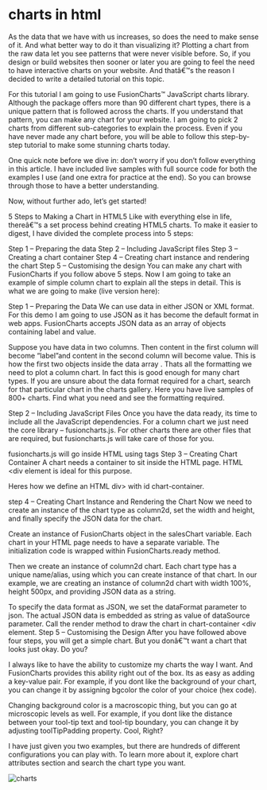 

# charts in html

As the data that we have with us increases, so does the need to make sense of it. And what better way to do it than visualizing it? Plotting a chart from the raw data let you see patterns that were never visible before. So, if you design or build websites then sooner or later you are going to feel the need to have interactive charts on your website. And thatâ€™s the reason I decided to write a detailed tutorial on this topic.

For this tutorial I am going to use FusionCharts™ JavaScript charts library. Although the package offers more than 90 different chart types, there is a unique pattern that is followed across the charts. If you understand that pattern, you can make any chart for your website. I am going to pick 2 charts from different sub-categories to explain the process. Even if you have never made any chart before, you will be able to follow this step-by-step tutorial to make some stunning charts today.

One quick note before we dive in: don’t worry if you don’t follow everything in this article. I have included live samples with full source code for both the examples I use (and one extra for practice at the end). So you can browse through those to have a better understanding.

Now, without further ado, let’s get started!

5 Steps to Making a Chart in HTML5
Like with everything else in life, thereâ€™s a set process behind creating HTML5 charts. To make it easier to digest, I have divided the complete process into 5 steps:

Step 1 – Preparing the data
Step 2 – Including JavaScript files
Step 3 – Creating a chart container
Step 4 – Creating chart instance and rendering the chart
Step 5 – Customising the design
You can make any chart with FusionCharts if you follow above 5 steps. Now I am going to take an example of simple column chart to explain all the steps in detail. This is what we are going to make (live version here):

Step 1 – Preparing the Data
We can use data in either JSON or XML format. For this demo I am going to use JSON as it has become the default format in web apps. FusionCharts accepts JSON data as an array of objects containing label and value.

Suppose you have data in two columns. Then content in the first column will become “label”and content in the second column will become value. This is how the first two objects inside the data array .
Thats all the formatting we need to plot a column chart. In fact this is good enough for many chart types. If you are unsure about the data format required for a chart, search for that particular chart in the charts gallery. Here you have live samples of 800+ charts. Find what you need and see the formatting required.

Step 2 – Including JavaScript Files
Once you have the data ready, its time to include all the JavaScript dependencies. For a column chart we just need the core library – fusioncharts.js. For other charts there are other files that are required, but fusioncharts.js will take care of those for you.

fusioncharts.js will go inside HTML using tags
Step 3 – Creating Chart Container
A chart needs a container to sit inside the HTML page. HTML <div element is ideal for this purpose.

Heres how we define an HTML div> with id chart-container.

step 4 – Creating Chart Instance and Rendering the Chart
Now we need to create an instance of the chart type as column2d, set the width and height, and finally specify the JSON data for the chart.

Create an instance of FusionCharts object in the salesChart variable. Each chart in your HTML page needs to have a separate variable. The initialization code is wrapped within FusionCharts.ready method.

Then we create an instance of column2d chart. Each chart type has a unique name/alias, using which you can create instance of that chart. In our example, we are creating an instance of column2d chart with width 100%, height 500px, and providing JSON data as a string.

To specify the data format as JSON, we set the dataFormat parameter to json.
The actual JSON data is embedded as string as value of dataSource parameter.
Call the render method to draw the chart in chart-container <div element.
Step 5 – Customising the Design
After you have followed above four steps, you will get a simple chart. But you donâ€™t want a chart that looks just okay. Do you?

I always like to have the ability to customize my charts the way I want. And FusionCharts provides this ability right out of the box. Its as easy as adding a key-value pair. For example, if you dont like the background of your chart, you can change it by assigning bgcolor the color of your choice (hex code).

Changing background color is a macroscopic thing, but you can go at microscopic levels as well. For example, if you dont like the distance between your tool-tip text and tool-tip boundary, you can change it by adjusting toolTipPadding property. Cool, Right?

I have just given you two examples, but there are hundreds of different configurations you can play with. To learn more about it, explore chart attributes section and search the chart type you want.



![charts](https://designmodo.com/wp-content/uploads/2015/06/2-CSS-charts-by-Cioban-Andrei.jpg)

